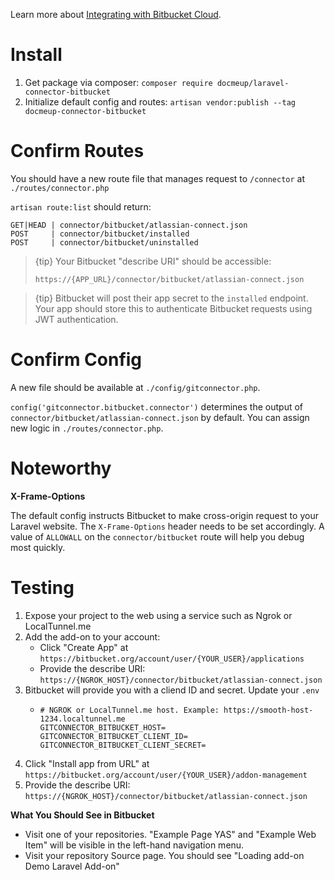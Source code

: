 Learn more about [Integrating with Bitbucket Cloud](https://developer.atlassian.com/cloud/bitbucket/integrating-with-bitbucket-cloud/).

# Install

1. Get package via composer: `composer require docmeup/laravel-connector-bitbucket`
1. Initialize default config and routes: `artisan vendor:publish --tag docmeup-connector-bitbucket`

# Confirm Routes

You should have a new route file that manages request to `/connector` at `./routes/connector.php`

`artisan route:list` should return:

```
GET|HEAD | connector/bitbucket/atlassian-connect.json
POST     | connector/bitbucket/installed
POST     | connector/bitbucket/uninstalled
```

> {tip} Your Bitbucket "describe URI" should be accessible:
>
> `https://{APP_URL}/connector/bitbucket/atlassian-connect.json`

> {tip} Bitbucket will post their app secret to the `installed` endpoint. Your app should store this to authenticate Bitbucket requests using JWT authentication.

# Confirm Config

A new file should be available at `./config/gitconnector.php`.

`config('gitconnector.bitbucket.connector')` determines the output of `connector/bitbucket/atlassian-connect.json` by default. You can assign new logic in `./routes/connector.php`.

# Noteworthy

**X-Frame-Options**

The default config instructs Bitbucket to make cross-origin request to your Laravel website. The `X-Frame-Options` header needs to be set accordingly. A value of `ALLOWALL` on the `connector/bitbucket` route will help you debug most quickly.

# Testing

1. Expose your project to the web using a service such as Ngrok or LocalTunnel.me
1. Add the add-on to your account:
   - Click "Create App" at `https://bitbucket.org/account/user/{YOUR_USER}/applications`
   - Provide the describe URI: `https://{NGROK_HOST}/connector/bitbucket/atlassian-connect.json`
1. Bitbucket will provide you with a cliend ID and secret. Update your `.env`
   - ```env
     # NGROK or LocalTunnel.me host. Example: https://smooth-host-1234.localtunnel.me
     GITCONNECTOR_BITBUCKET_HOST=
     GITCONNECTOR_BITBUCKET_CLIENT_ID=
     GITCONNECTOR_BITBUCKET_CLIENT_SECRET=
     ```
1. Click "Install app from URL" at `https://bitbucket.org/account/user/{YOUR_USER}/addon-management`
1. Provide the describe URI: `https://{NGROK_HOST}/connector/bitbucket/atlassian-connect.json`

**What You Should See in Bitbucket**

- Visit one of your repositories. "Example Page YAS" and "Example Web Item" will be visible in the left-hand navigation menu.
- Visit your repository Source page. You should see "Loading add-on Demo Laravel Add-on"
